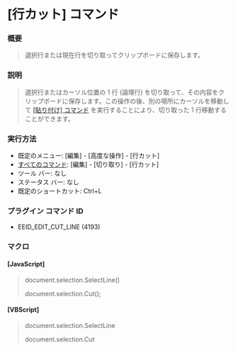 # \[行カット\] コマンド

### 概要

> 選択行または現在行を切り取ってクリップボードに保存します。

### 説明

> 選択行またはカーソル位置の 1 行 (論理行) を切り取って、その内容をクリップボードに保存します。この操作の後、別の場所にカーソルを移動して
> [\[貼り付け\] コマンド](edit_paste) を実行することにより、切り取った 1 行移動することができます。

### 実行方法

- 既定のメニュー: \[編集\] \- \[高度な操作\] \- \[行カット\]
- [すべてのコマンド](../../glossary/allcommands): \[編集\] \- \[切り取り\] \- \[行カット\]
- ツール バー: なし
- ステータス バー: なし
- 既定のショートカット: Ctrl+L

### プラグイン コマンド ID

- EEID\_EDIT\_CUT\_LINE (4193)

### マクロ

#### \[JavaScript\]

> document.selection.SelectLine()
>
>
> document.selection.Cut();

#### \[VBScript\]

> document.selection.SelectLine
>
>
> document.selection.Cut

